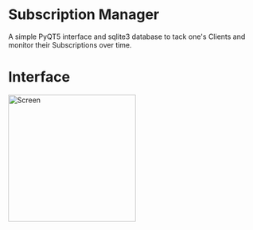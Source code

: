 # Subscription Manager
A simple PyQT5 interface and sqlite3 database to tack one's Clients and monitor their Subscriptions over time.

# Interface
<a href="https://i.ibb.co/tJ4Rbjp/Subscription-Manager-Interface.png">
  <img src="https://i.ibb.co/tJ4Rbjp/Subscription-Manager-Interface.png" width="256" alt="Screen" />
</a>
